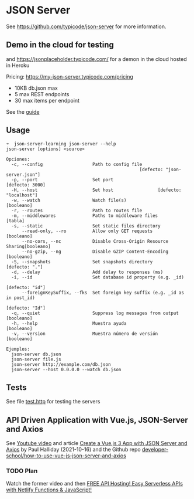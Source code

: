 # JSON Server

See <https://github.com/typicode/json-server> for more information.


## Demo in the cloud for testing

and <https://jsonplaceholder.typicode.com/> for a demon in the cloud hosted in Heroku 

Pricing: <https://my-json-server.typicode.com/pricing>

* 10KB db.json max
* 5 max REST endpoints
* 30 max items per endpoint

See the [guide](https://jsonplaceholder.typicode.com/guide/)

## Usage 

```
➜  json-server-learning json-server --help   
json-server [options] <source>

Opciones:
  -c, --config                   Path to config file
                                                   [defecto: "json-server.json"]
  -p, --port                     Set port                        [defecto: 3000]
  -H, --host                     Set host                 [defecto: "localhost"]
  -w, --watch                    Watch file(s)                        [booleano]
  -r, --routes                   Path to routes file
  -m, --middlewares              Paths to middleware files               [tabla]
  -s, --static                   Set static files directory
      --read-only, --ro          Allow only GET requests              [booleano]
      --no-cors, --nc            Disable Cross-Origin Resource Sharing[booleano]
      --no-gzip, --ng            Disable GZIP Content-Encoding        [booleano]
  -S, --snapshots                Set snapshots directory          [defecto: "."]
  -d, --delay                    Add delay to responses (ms)
  -i, --id                       Set database id property (e.g. _id)
                                                                 [defecto: "id"]
      --foreignKeySuffix, --fks  Set foreign key suffix (e.g. _id as in post_id)
                                                                 [defecto: "Id"]
  -q, --quiet                    Suppress log messages from output    [booleano]
  -h, --help                     Muestra ayuda                        [booleano]
  -v, --version                  Muestra número de versión            [booleano]

Ejemplos:
  json-server db.json
  json-server file.js
  json-server http://example.com/db.json
  json-server --host 0.0.0.0 --watch db.json

```

## Tests

See file [test.http](test.http) for testing the servers

## API Driven Application with Vue.js, JSON-Server and Axios

See [Youtube video](https://youtu.be/yNrqlxn0nc0) and article [Create a Vue.js 3 App with JSON Server and Axios](https://developer.school/how-to-use-vue-js-json-server-and-axios) by Paul Halliday (2021-10-16)
and the Github repo [developer-school/how-to-use-vue-js-json-server-and-axios](https://github.com/developer-school/how-to-use-vue-js-json-server-and-axios)

### TODO Plan

Watch the former video and then [FREE API Hosting! Easy Serverless APIs with Netlify Functions & JavaScript!
](https://youtu.be/vEFJZ9rSSNM)